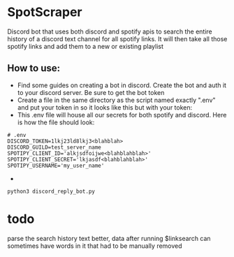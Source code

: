 # SpotScraper


Discord bot that uses both discord and spotify apis to search the entire history of a discord text channel for all spotify links. It will then take all those spotify links and add them to a new or existing playlist

## How to use:

* Find some guides on creating a bot in discord. Create the bot and auth it to your discord server. Be sure to get the bot token
* Create a file in the same directory as the script named exactly ".env" and put your token in so it looks like this but with your token:
* This .env file will house all our secrets for both spotify and discord. Here is how the file should look:

```
# .env
DISCORD_TOKEN=1lkj23ld8lkj3<blahblah>
DISCORD_GUILD=test_server_name
SPOTIPY_CLIENT_ID='alkjsdfoijwe<blahblahblah>'
SPOTIPY_CLIENT_SECRET='lkjasdf<blahblahblah>'
SPOTIPY_USERNAME='my_user_name'
```
* 

```
python3 discord_reply_bot.py
```


# todo
parse the search history text better, data after running $linksearch can sometimes have words in it that had to be manually removed
